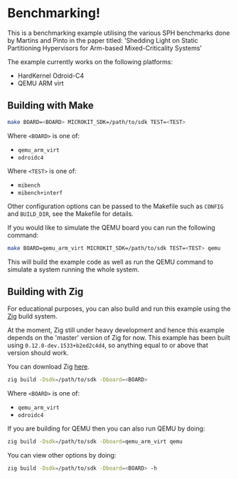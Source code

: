 # Benchmarking!

This is a benchmarking example utilising the various SPH benchmarks done by Martins and Pinto in the paper titled:
'Shedding Light on Static Partitioning Hypervisors for Arm-based Mixed-Criticality Systems'



The example currently works on the following platforms:
* HardKernel Odroid-C4
* QEMU ARM virt

## Building with Make

```sh
make BOARD=<BOARD> MICROKIT_SDK=/path/to/sdk TEST=<TEST>
```

Where `<BOARD>` is one of:
* `qemu_arm_virt`
* `odroidc4`

Where `<TEST>` is one of:
* `mibench`
* `mibench+interf`

Other configuration options can be passed to the Makefile such as `CONFIG`
and `BUILD_DIR`, see the Makefile for details.

If you would like to simulate the QEMU board you can run the following command:
```sh
make BOARD=qemu_arm_virt MICROKIT_SDK=/path/to/sdk TEST=<TEST> qemu
```

This will build the example code as well as run the QEMU command to simulate a
system running the whole system.

## Building with Zig

For educational purposes, you can also build and run this example using the
[Zig](https://ziglang.org/) build system.

At the moment, Zig still under heavy development and hence this example depends
on the 'master' version of Zig for now. This example has been built using
`0.12.0-dev.1533+b2ed2c4d4`, so anything equal to or above that version should work.

You can download Zig [here](https://ziglang.org/download/).

```sh
zig build -Dsdk=/path/to/sdk -Dboard=<BOARD>
```

Where `<BOARD>` is one of:
* `qemu_arm_virt`
* `odroidc4`

If you are building for QEMU then you can also run QEMU by doing:
```sh
zig build -Dsdk=/path/to/sdk -Dboard=qemu_arm_virt qemu
```

You can view other options by doing:
```sh
zig build -Dsdk=/path/to/sdk -Dboard=<BOARD> -h
```


